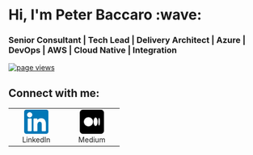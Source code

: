 <h1 align="left" id="peterbaccaro-title">Hi, I'm Peter Baccaro :wave:</h1>
<h3 align="left">Senior Consultant | Tech Lead | Delivery Architect | Azure | DevOps | AWS | Cloud Native | Integration</h3>


<p align="left">
  <a href="https://github.com/peterbaccaro/peterbaccaro">
    <img src="https://komarev.com/ghpvc/?username=peterbaccaro" alt="page views" />
  </a>
</p>

<h2 align="left">Connect with me:</h2>

<table>
  <tr>
    <td align="center" width="96">
      <a href="https://www.linkedin.com/in/peterbaccaro">
        <img src="./img/linkedin-original.png" width="48" height="48" alt="LinkedIn" />
      </a>
      <br>LinkedIn
    </td>
    <td align="center" width="96">
      <a href="https://medium.com/@pbacc.uk">
        <img src="./img/medium-original.png" width="48" height="48" alt="Python" />
      </a>
      <br>Medium
    </td>
</tr>
</table>

